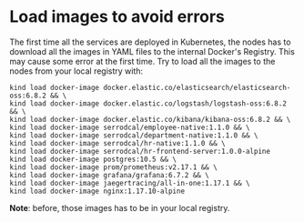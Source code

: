 # Load images to avoid errors

The first time all the services are deployed in Kubernetes, the nodes has to
download all the images in YAML files to the internal Docker's Registry. This may
cause some error at the first time. Try to load all the images to the nodes from
your local registry with:
```
kind load docker-image docker.elastic.co/elasticsearch/elasticsearch-oss:6.8.2 && \
kind load docker-image docker.elastic.co/logstash/logstash-oss:6.8.2 && \
kind load docker-image docker.elastic.co/kibana/kibana-oss:6.8.2 && \
kind load docker-image serrodcal/employee-native:1.1.0 && \
kind load docker-image serrodcal/department-native:1.1.0 && \
kind load docker-image serrodcal/hr-native:1.1.0 && \
kind load docker-image serrodcal/hr-frontend-server:1.0.0-alpine
kind load docker-image postgres:10.5 && \
kind load docker-image prom/prometheus:v2.17.1 && \
kind load docker-image grafana/grafana:6.7.2 && \
kind load docker-image jaegertracing/all-in-one:1.17.1 && \
kind load docker-image nginx:1.17.10-alpine
```

**Note**: before, those images has to be in your local registry.
